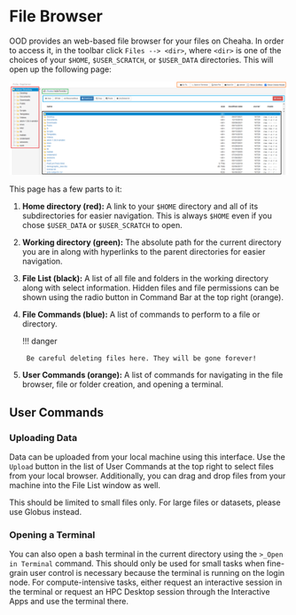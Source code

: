 # File Browser

OOD provides an web-based file browser for your files on Cheaha. In order to access it, in the toolbar click `Files --> <dir>`, where `<dir>` is one of the choices of your `$HOME`, `$USER_SCRATCH`, or `$USER_DATA` directories. This will open up the following page:

![!Basic file browser for OOD.](images/file_browser.png)

This page has a few parts to it:

1. **Home directory (red):** A link to your `$HOME` directory and all of its subdirectories for easier navigation. This is always `$HOME` even if you chose `$USER_DATA` or `$USER_SCRATCH` to open.
2. **Working directory (green):** The absolute path for the current directory you are in along with hyperlinks to the parent directories for easier navigation.
3. **File List (black):** A list of all file and folders in the working directory along with select information. Hidden files and file permissions can be shown using the radio button in Command Bar at the top right (orange).
4. **File Commands (blue):** A list of commands to perform to a file or directory.

    <!-- markdownlint-disable MD046 -->
    !!! danger

        Be careful deleting files here. They will be gone forever!
    <!-- markdownlint-disable MD046 -->

5. **User Commands (orange):** A list of commands for navigating in the file browser, file or folder creation, and opening a terminal.

## User Commands

### Uploading Data

Data can be uploaded from your local machine using this interface. Use the `Upload` button in the list of User Commands at the top right to select files from your local browser. Additionally, you can drag and drop files from your machine into the File List window as well.

This should be limited to small files only. For large files or datasets, please use Globus instead.

### Opening a Terminal

You can also open a bash terminal in the current directory using the `>_Open in Terminal` command. This should only be used for small tasks when fine-grain user control is necessary because the terminal is running on the login node. For compute-intensive tasks, either request an interactive session in the terminal or request an HPC Desktop session through the Interactive Apps and use the terminal there.

